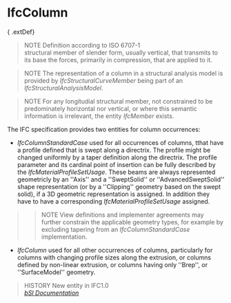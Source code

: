 IfcColumn
=========
  
{ .extDef}  
> NOTE  Definition according to ISO 6707-1  
> structural member of slender form, usually vertical, that transmits to its
> base the forces, primarily in compression, that are applied to it.  
  
> NOTE  The representation of a column in a structural analysis model is
> provided by _IfcStructuralCurveMember_ being part of an
> _IfcStructuralAnalysisModel_.  
  
> NOTE  For any longitudial structural member, not constrained to be
> predominately horizontal nor vertical, or where this semantic information is
> irrelevant, the entity _IfcMember_ exists.  
  
The IFC specification provides two entities for column occurrences:  
  
* _IfcColumnStandardCase_ used for all occurrences of columns, tthat have a profile defined that is swept along a directrix. The profile might be changed uniformly by a taper definition along the directrix. The profile parameter and its cardinal point of insertion can be fully described by the _IfcMaterialProfileSetUsage_. These beams are always represented geometricly by an ''Axis'' and a ''SweptSolid'' or ''AdvancedSweptSolid'' shape representation (or by a ''Clipping'' geometry based on the swept solid), if a 3D geometric representation is assigned. In addition they have to have a corresponding _IfcMaterialProfileSetUsage_ assigned.   
>> NOTE  View definitions and implementer agreements may further constrain the
applicable geometry types, for example by excluding tapering from an
_IfcColumnStandardCase_ implementation.  
* _IfcColumn_ used for all other occurrences of columns, particularly for columns with changing profile sizes along the extrusion, or columns defined by non-linear extrusion, or columns having only ''Brep'', or ''SurfaceModel'' geometry.  
  
> HISTORY  New entity in IFC1.0  
[ _bSI
Documentation_](https://standards.buildingsmart.org/IFC/DEV/IFC4_2/FINAL/HTML/schema/ifcsharedbldgelements/lexical/ifccolumn.htm)


